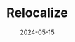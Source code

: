 ---  
layout: startup_page  
title: "Relocalize"  
id: "relocalize.com"  
permalink: "/relocalizerelocalize.com05152024/"  
website: "https://www.relocalize.com/"  
funding_round: "Seed"  
funding_amount: "$5.8M"  
investors: "Desjardins Capital, i4 Capital, Waterpoint Lane, RGS Ice"  
about: "Relocalize is a cleantech startup deploying autonomous microfactories at grocery distribution centers to produce food and beverages hyper-locally. This decentralizes production, eliminating 100% of middle-mile transportation, reducing greenhouse gas emissions, and de-risking supply chains. Their goal is to create a more sustainable and efficient food system."  
markets: "Cleantech, Food and Beverage, Food and Beverage Manufacturing"  
hq: "Montreal, Quebec, Canada"  
founded_year: "2020"  
linkedin: "https://www.linkedin.com/company/relocalize"  
twitter: "https://twitter.com/Relocalize_inc"  
instagram: ""  
facebook: ""  
crunchbase: "https://www.crunchbase.com/organization/relocalize?utm_source=linkedin&utm_medium=referral&utm_campaign=linkedin_companies&utm_content=profile_cta_anon&trk=funding_crunchbase"  
pitchbook: "https://pitchbook.com/profiles/company/482426-38"  

date_display: "15-May-2024"  
date: "2024-05-15"

# SEO Optimization  
meta_title: "Relocalize - Seed Funding ($5.8M)"  
meta_description: "Relocalize, Relocalize is a cleantech startup deploying autonomous microfactories at grocery distribution centers to produce food and beverages hyper-locally. Thi..."  
meta_keywords: "Relocalize, Cleantech, Food and Beverage, Food and Beverage Manufacturing, Seed funding"  
canonical_url: "https://startup.projectstartups.com/relocalizerelocalize.com05152024/"  
---